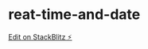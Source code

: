 # reat-time-and-date

[Edit on StackBlitz ⚡️](https://stackblitz.com/edit/stackblitz-starters-pyyqpb)